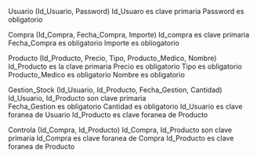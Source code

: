 Usuario (Id_Usuario, Password)
Id_Usuaro es clave primaria 
Password es obligatorio

Compra (Id_Compra, Fecha_Compra, Importe)
Id_compra es clave primaria
Fecha_Compra es obligatorio
Importe es obliogatorio

Producto (Id_Producto, Precio, Tipo, Producto_Medico, Nombre)
Id_Producto es la clave primaria
Precio es obligatorio
Tipo es obligatorio
Producto_Medico es obligatorio
Nombre es obligatorio

Gestion_Stock (Id_Usuario, Id_Producto, Fecha_Gestion, Cantidad)
Id_Usuario, Id_Producto son clave primaria  
Fecha_Gestion es obligatorio
Cantidad es obligatorio 
Id_Usuario es clave foranea de Usuario
Id_Producto es clave foranea de Producto

Controla (Id_Compra, Id_Producto)
Id_Compra, Id_Producto son clave primaria
Id_Compra es clave foranea de Compra
Id_Producto es clave foranea de Producto
